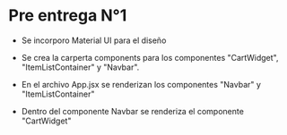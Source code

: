 # Pre entrega N°1

 - Se incorporo Material UI para el diseño

 - Se crea la carperta components para los componentes "CartWidget", "ItemListContainer" y "Navbar".
 - En el archivo App.jsx se renderizan los componentes "Navbar" y "ItemListContainer"
 - Dentro del componente Navbar se renderiza el componente "CartWidget"


